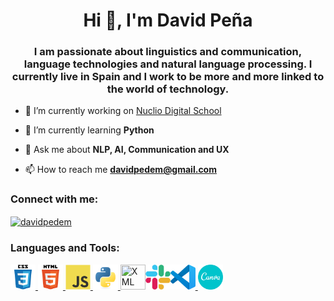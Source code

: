 <h1 align="center">Hi 👋, I'm David Peña</h1>
<h3 align="center">I am passionate about linguistics and communication, language technologies and natural language processing. I currently live in Spain and I work to be more and more linked to the world of technology.</h3>

- 🔭 I’m currently working on [Nuclio Digital School](https://nuclio.school/)

- 🌱 I’m currently learning **Python**

- 💬 Ask me about **NLP, AI, Communication and UX**

- 📫 How to reach me **davidpedem@gmail.com**

<h3 align="left">Connect with me:</h3>
<p align="left">
<a href="https://linkedin.com/in/davidpedem" target="blank"><img align="center" src="https://raw.githubusercontent.com/rahuldkjain/github-profile-readme-generator/master/src/images/icons/Social/linked-in-alt.svg" alt="davidpedem" height="30" width="40" /></a>
</p>

<h3 align="left">Languages and Tools:</h3>
<p align="left"> <a href="https://www.w3schools.com/css/" target="_blank" rel="noreferrer"> <img src="https://raw.githubusercontent.com/devicons/devicon/master/icons/css3/css3-original-wordmark.svg" alt="css3" width="40" height="40"/> </a> <a href="https://www.w3.org/html/" target="_blank" rel="noreferrer"> <img src="https://raw.githubusercontent.com/devicons/devicon/master/icons/html5/html5-original-wordmark.svg" alt="html5" width="40" height="40"/> </a> <a href="https://developer.mozilla.org/en-US/docs/Web/JavaScript" target="_blank" rel="noreferrer"> <img src="https://raw.githubusercontent.com/devicons/devicon/master/icons/javascript/javascript-original.svg" alt="javascript" width="40" height="40"/> </a> <a href="https://www.python.org" target="_blank" rel="noreferrer"> <img src="https://raw.githubusercontent.com/devicons/devicon/master/icons/python/python-original.svg" alt="python" width="40" height="40"/> <img src="https://upload.wikimedia.org/wikipedia/commons/thumb/2/2d/Extensible_Markup_Language_%28XML%29_logo.svg/1200px-Extensible_Markup_Language_%28XML%29_logo.svg.png" title="XML" **alt="XML" width="40" height="40"/><img src="https://github.com/devicons/devicon/blob/master/icons/slack/slack-original.svg" title="Slack" alt="Slack" width="40" height="40"/><img src="https://github.com/devicons/devicon/blob/master/icons/vscode/vscode-original.svg" title="VScode" alt="VScode" width="40" height="40"/> <img src="https://github.com/devicons/devicon/blob/master/icons/canva/canva-original.svg" title="Canva" alt="Canva" width="40" height="40"/> </a> </p>



